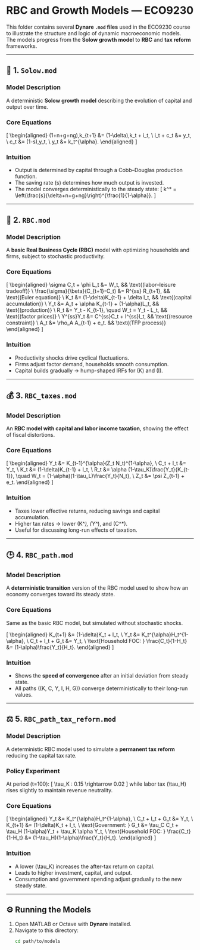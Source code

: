 # RBC and Growth Models — ECO9230

This folder contains several **Dynare `.mod` files** used in the ECO9230 course to illustrate the structure and logic of dynamic macroeconomic models.  
The models progress from the **Solow growth model** to **RBC** and **tax reform** frameworks.

---

## 📘 1. `Solow.mod`

### Model Description
A deterministic **Solow growth model** describing the evolution of capital and output over time.

### Core Equations
\[
\begin{aligned}
(1+n+g+ng)\,k_{t+1} &= (1-\delta)\,k_t + i_t, \\
i_t + c_t &= y_t, \\
c_t &= (1-s)\,y_t, \\
y_t &= k_t^{\alpha}.
\end{aligned}
\]

### Intuition
- Output is determined by capital through a Cobb–Douglas production function.
- The saving rate \(s\) determines how much output is invested.
- The model converges deterministically to the steady state:
  \[
  k^* = \left(\frac{s}{\delta+n+g+ng}\right)^{\frac{1}{1-\alpha}}.
  \]

---

## 🧮 2. `RBC.mod`

### Model Description
A **basic Real Business Cycle (RBC)** model with optimizing households and firms, subject to stochastic productivity.

### Core Equations
\[
\begin{aligned}
\sigma C_t + \phi L_t &= W_t, && \text{(labor–leisure tradeoff)} \\
\frac{\sigma}{\beta}(C_{t+1}-C_t) &= R^{ss} R_{t+1}, && \text{(Euler equation)} \\
K_t &= (1-\delta)K_{t-1} + \delta I_t, && \text{(capital accumulation)} \\
Y_t &= A_t + \alpha K_{t-1} + (1-\alpha)L_t, && \text{(production)} \\
R_t &= Y_t - K_{t-1}, \quad W_t = Y_t - L_t, && \text{(factor prices)} \\
Y^{ss}Y_t &= C^{ss}C_t + I^{ss}I_t, && \text{(resource constraint)} \\
A_t &= \rho_A A_{t-1} + e_t. && \text{(TFP process)}
\end{aligned}
\]

### Intuition
- Productivity shocks drive cyclical fluctuations.
- Firms adjust factor demand, households smooth consumption.
- Capital builds gradually → hump-shaped IRFs for \(K\) and \(I\).

---

## 💰 3. `RBC_taxes.mod`

### Model Description
An **RBC model with capital and labor income taxation**, showing the effect of fiscal distortions.

### Core Equations
\[
\begin{aligned}
Y_t &= K_{t-1}^{\alpha}(Z_t N_t)^{1-\alpha}, \\
C_t + I_t &= Y_t, \\
K_t &= (1-\delta)K_{t-1} + I_t, \\
R_t &= \alpha (1-\tau_K)\frac{Y_t}{K_{t-1}}, \quad
W_t = (1-\alpha)(1-\tau_L)\frac{Y_t}{N_t}, \\
Z_t &= \psi Z_{t-1} + e_t.
\end{aligned}
\]

### Intuition
- Taxes lower effective returns, reducing savings and capital accumulation.
- Higher tax rates → lower \(K^*\), \(Y^*\), and \(C^*\).
- Useful for discussing long-run effects of taxation.

---

## 🕒 4. `RBC_path.mod`

### Model Description
A **deterministic transition** version of the RBC model used to show how an economy converges toward its steady state.

### Core Equations
Same as the basic RBC model, but simulated without stochastic shocks.

\[
\begin{aligned}
K_{t+1} &= (1-\delta)K_t + I_t, \\
Y_t &= K_t^{\alpha}H_t^{1-\alpha}, \\
C_t + I_t + G_t &= Y_t, \\
\text{Household FOC: } \frac{C_t}{1-H_t} &= (1-\alpha)\frac{Y_t}{H_t}.
\end{aligned}
\]

### Intuition
- Shows the **speed of convergence** after an initial deviation from steady state.
- All paths (\(K, C, Y, I, H, G\)) converge deterministically to their long-run values.

---

## ⚖️ 5. `RBC_path_tax_reform.mod`

### Model Description
A deterministic RBC model used to simulate a **permanent tax reform** reducing the capital tax rate.

### Policy Experiment
At period \(t=100\):
\[
\tau_K : 0.15 \rightarrow 0.02
\]
while labor tax \(\tau_H\) rises slightly to maintain revenue neutrality.

### Core Equations
\[
\begin{aligned}
Y_t &= K_t^{\alpha}H_t^{1-\alpha}, \\
C_t + I_t + G_t &= Y_t, \\
K_{t+1} &= (1-\delta)K_t + I_t, \\
\text{Government: } G_t &= \tau_C C_t + \tau_H (1-\alpha)Y_t + \tau_K \alpha Y_t, \\
\text{Household FOC: } \frac{C_t}{1-H_t} &= (1-\tau_H)(1-\alpha)\frac{Y_t}{H_t}.
\end{aligned}
\]

### Intuition
- A lower \(\tau_K\) increases the after-tax return on capital.
- Leads to higher investment, capital, and output.
- Consumption and government spending adjust gradually to the new steady state.

---

## ⚙️ Running the Models

1. Open MATLAB or Octave with **Dynare** installed.  
2. Navigate to this directory:
   ```bash
   cd path/to/models
